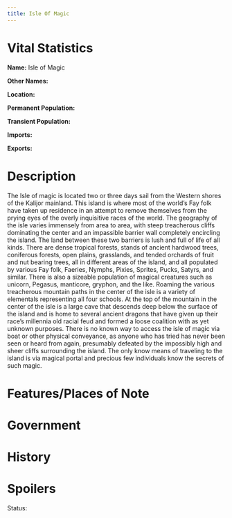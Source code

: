 ```yaml
---
title: Isle Of Magic
---
```


# Vital Statistics

**Name:** Isle of Magic

**Other Names:**

**Location:**

**Permanent Population:**

**Transient Population:**

**Imports:**

**Exports:**

# Description

The Isle of magic is located two or three days sail from the Western shores of
the Kalijor mainland. This island is where most of the world’s Fay folk have
taken up residence in an attempt to remove themselves from the prying eyes of
the overly inquisitive races of the world. The geography of the isle varies
immensely from area to area, with steep treacherous cliffs dominating the center
and an impassible barrier wall completely encircling the island. The land
between these two barriers is lush and full of life of all kinds. There are
dense tropical forests, stands of ancient hardwood trees, coniferous forests,
open plains, grasslands, and tended orchards of fruit and nut bearing trees, all
in different areas of the island, and all populated by various Fay folk,
Faeries, Nymphs, Pixies, Sprites, Pucks, Satyrs, and similar. There is also a
sizeable population of magical creatures such as unicorn, Pegasus, manticore,
gryphon, and the like. Roaming the various treacherous mountain paths in the
center of the isle is a variety of elementals representing all four schools. At
the top of the mountain in the center of the isle is a large cave that descends
deep below the surface of the island and is home to several ancient dragons that
have given up their race’s millennia old racial feud and formed a loose
coalition with as yet unknown purposes. There is no known way to access the isle
of magic via boat or other physical conveyance, as anyone who has tried has
never been seen or heard from again, presumably defeated by the impossibly high
and sheer cliffs surrounding the island. The only know means of traveling to the
island is via magical portal and precious few individuals know the secrets of
such magic.

# Features/Places of Note

# Government

# History

# Spoilers

Status:
